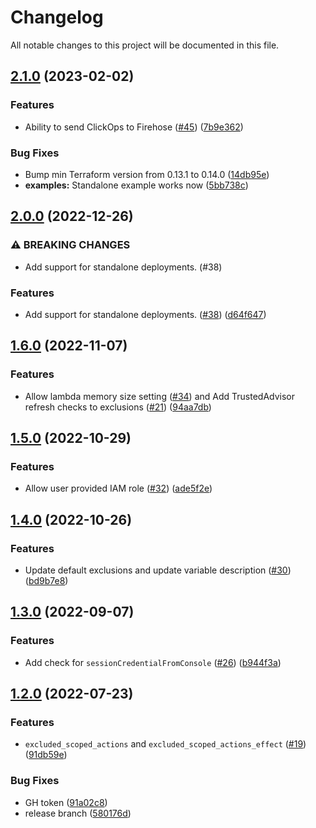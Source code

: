 # Changelog

All notable changes to this project will be documented in this file.

## [2.1.0](https://github.com/cloudandthings/terraform-aws-clickops-notifier/compare/v2.0.0...v2.1.0) (2023-02-02)


### Features

* Ability to send ClickOps to Firehose ([#45](https://github.com/cloudandthings/terraform-aws-clickops-notifier/issues/45)) ([7b9e362](https://github.com/cloudandthings/terraform-aws-clickops-notifier/commit/7b9e36266991fa41ba5aac198a8b3dba8a202f8b))


### Bug Fixes

* Bump min Terraform version from 0.13.1 to 0.14.0 ([14db95e](https://github.com/cloudandthings/terraform-aws-clickops-notifier/commit/14db95e30be09f9af9e67741967572d2fe3999d5))
* **examples:** Standalone example works now ([5bb738c](https://github.com/cloudandthings/terraform-aws-clickops-notifier/commit/5bb738c8a20e0e4f19f4f204c49cc33f56669fa0))

## [2.0.0](https://github.com/cloudandthings/terraform-aws-clickops-notifier/compare/v1.6.0...v2.0.0) (2022-12-26)


### ⚠ BREAKING CHANGES

* Add support for standalone deployments. (#38)

### Features

* Add support for standalone deployments. ([#38](https://github.com/cloudandthings/terraform-aws-clickops-notifier/issues/38)) ([d64f647](https://github.com/cloudandthings/terraform-aws-clickops-notifier/commit/d64f6479ee505c19cbc75c1d518d763e54d4a004))

## [1.6.0](https://github.com/cloudandthings/terraform-aws-clickops-notifier/compare/v1.5.0...v1.6.0) (2022-11-07)


### Features

* Allow lambda memory size setting ([#34](https://github.com/cloudandthings/terraform-aws-clickops-notifier/issues/34)) and Add TrustedAdvisor refresh checks to exclusions ([#21](https://github.com/cloudandthings/terraform-aws-clickops-notifier/issues/21)) ([94aa7db](https://github.com/cloudandthings/terraform-aws-clickops-notifier/commit/94aa7dbb5d91d898ba8e6ee7f3eb1256c51f9989))

## [1.5.0](https://github.com/cloudandthings/terraform-aws-clickops-notifier/compare/v1.4.0...v1.5.0) (2022-10-29)


### Features

* Allow user provided IAM role ([#32](https://github.com/cloudandthings/terraform-aws-clickops-notifier/issues/32)) ([ade5f2e](https://github.com/cloudandthings/terraform-aws-clickops-notifier/commit/ade5f2e582ffd51a51500308407e9d5b610ca7f7))

## [1.4.0](https://github.com/cloudandthings/terraform-aws-clickops-notifier/compare/v1.3.0...v1.4.0) (2022-10-26)


### Features

* Update default exclusions and update variable description ([#30](https://github.com/cloudandthings/terraform-aws-clickops-notifier/issues/30)) ([bd9b7e8](https://github.com/cloudandthings/terraform-aws-clickops-notifier/commit/bd9b7e84d2b1dfc43e58fe331b0276cc7271b1e9))

## [1.3.0](https://github.com/cloudandthings/terraform-aws-clickops-notifier/compare/v1.2.0...v1.3.0) (2022-09-07)


### Features

* Add check for `sessionCredentialFromConsole` ([#26](https://github.com/cloudandthings/terraform-aws-clickops-notifier/issues/26)) ([b944f3a](https://github.com/cloudandthings/terraform-aws-clickops-notifier/commit/b944f3a30a442b2bd3fea0d6a8fbe75c38648ab7))

## [1.2.0](https://github.com/cloudandthings/terraform-aws-clickops-notifier/compare/v1.1.1...v1.2.0) (2022-07-23)


### Features

* `excluded_scoped_actions` and `excluded_scoped_actions_effect` ([#19](https://github.com/cloudandthings/terraform-aws-clickops-notifier/issues/19)) ([91db59e](https://github.com/cloudandthings/terraform-aws-clickops-notifier/commit/91db59eca25cbc14fa1bd1f6edc12bcad4f463b3))


### Bug Fixes

* GH token ([91a02c8](https://github.com/cloudandthings/terraform-aws-clickops-notifier/commit/91a02c896755d911fcbb38d1c4ed1f909fa7eb75))
* release branch ([580176d](https://github.com/cloudandthings/terraform-aws-clickops-notifier/commit/580176d7144b30790f31d3b382312f7d274136d1))
